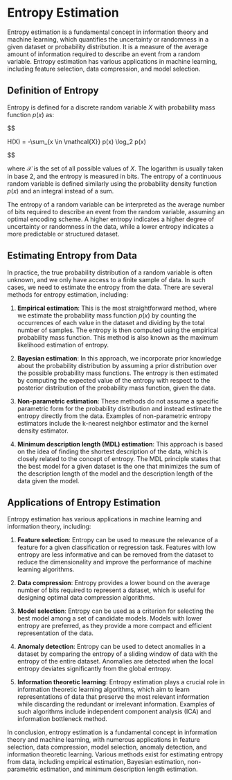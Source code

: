 # Entropy Estimation

Entropy estimation is a fundamental concept in information theory and machine learning, which quantifies the uncertainty or randomness in a given dataset or probability distribution. It is a measure of the average amount of information required to describe an event from a random variable. Entropy estimation has various applications in machine learning, including feature selection, data compression, and model selection.

## Definition of Entropy

Entropy is defined for a discrete random variable $X$ with probability mass function $p(x)$ as:


$$

H(X) = -\sum_{x \in \mathcal{X}} p(x) \log_2 p(x)

$$


where $\mathcal{X}$ is the set of all possible values of $X$. The logarithm is usually taken in base 2, and the entropy is measured in bits. The entropy of a continuous random variable is defined similarly using the probability density function $p(x)$ and an integral instead of a sum.

The entropy of a random variable can be interpreted as the average number of bits required to describe an event from the random variable, assuming an optimal encoding scheme. A higher entropy indicates a higher degree of uncertainty or randomness in the data, while a lower entropy indicates a more predictable or structured dataset.

## Estimating Entropy from Data

In practice, the true probability distribution of a random variable is often unknown, and we only have access to a finite sample of data. In such cases, we need to estimate the entropy from the data. There are several methods for entropy estimation, including:

1. **Empirical estimation**: This is the most straightforward method, where we estimate the probability mass function $p(x)$ by counting the occurrences of each value in the dataset and dividing by the total number of samples. The entropy is then computed using the empirical probability mass function. This method is also known as the maximum likelihood estimation of entropy.

2. **Bayesian estimation**: In this approach, we incorporate prior knowledge about the probability distribution by assuming a prior distribution over the possible probability mass functions. The entropy is then estimated by computing the expected value of the entropy with respect to the posterior distribution of the probability mass function, given the data.

3. **Non-parametric estimation**: These methods do not assume a specific parametric form for the probability distribution and instead estimate the entropy directly from the data. Examples of non-parametric entropy estimators include the k-nearest neighbor estimator and the kernel density estimator.

4. **Minimum description length (MDL) estimation**: This approach is based on the idea of finding the shortest description of the data, which is closely related to the concept of entropy. The MDL principle states that the best model for a given dataset is the one that minimizes the sum of the description length of the model and the description length of the data given the model.

## Applications of Entropy Estimation

Entropy estimation has various applications in machine learning and information theory, including:

1. **Feature selection**: Entropy can be used to measure the relevance of a feature for a given classification or regression task. Features with low entropy are less informative and can be removed from the dataset to reduce the dimensionality and improve the performance of machine learning algorithms.

2. **Data compression**: Entropy provides a lower bound on the average number of bits required to represent a dataset, which is useful for designing optimal data compression algorithms.

3. **Model selection**: Entropy can be used as a criterion for selecting the best model among a set of candidate models. Models with lower entropy are preferred, as they provide a more compact and efficient representation of the data.

4. **Anomaly detection**: Entropy can be used to detect anomalies in a dataset by comparing the entropy of a sliding window of data with the entropy of the entire dataset. Anomalies are detected when the local entropy deviates significantly from the global entropy.

5. **Information theoretic learning**: Entropy estimation plays a crucial role in information theoretic learning algorithms, which aim to learn representations of data that preserve the most relevant information while discarding the redundant or irrelevant information. Examples of such algorithms include independent component analysis (ICA) and information bottleneck method.

In conclusion, entropy estimation is a fundamental concept in information theory and machine learning, with numerous applications in feature selection, data compression, model selection, anomaly detection, and information theoretic learning. Various methods exist for estimating entropy from data, including empirical estimation, Bayesian estimation, non-parametric estimation, and minimum description length estimation.
